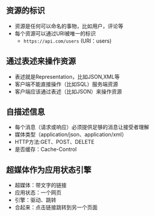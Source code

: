 ## 资源的标识

+ 资源是任何可以命名的事物，比如用户，评论等
+ 每个资源可以通过URI被唯一的标识
  + `https://api.com/users`  (URI：users)

## 通过表述来操作资源

+ 表述就是Representation，比如JSON,XML等
+ 客户端不能直接操作（比如SQL）服务端资源
+ 客户端应该通过表述（比如JSON）来操作资源

## 自描述信息

+ 每个消息（请求或响应）必须提供足够的消息让接受者理解
+ 媒体类型（application/json、application/xml）
+ HTTP方法:GET、POST、DELETE
+ 是否缓存：Cache-Control

## 超媒体作为应用状态引擎

+ 超媒体：带文字的链接
+ 应用状态：一个网页
+ 引擎：驱动、跳转
+ 合起来：点击链接跳转到另一个页面